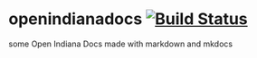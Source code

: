 # openindianadocs [![Build Status](https://travis-ci.org/AdrianKoshka/openindianadocs.svg?branch=master)](https://travis-ci.org/AdrianKoshka/openindianadocs)

some Open Indiana Docs made with markdown and mkdocs
